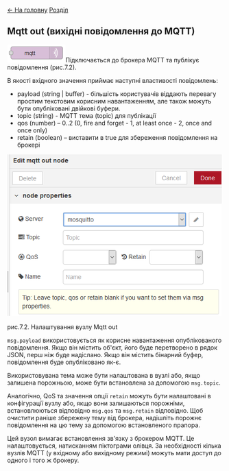 [<- На головну](../)  [Розділ](README.md)

## Mqtt out (вихідні повідомлення до MQTT)

![img](media/mqtt_out.png)Підключається до брокера MQTT та публікує повідомлення (рис.7.2).

В якості вхідного значення приймає наступні властивості повідомлень:

- payload (string | buffer) - більшість     користувачів віддають перевагу простим текстовим корисним навантаженням,     але також можуть бути опубліковані двійкові буфери.
- topic (string) - MQTT тема (topic) для публікації 
- qos (number) – 0..2 (0, fire and forget - 1, at     least once - 2, once and once only)
- retain (boolean) – виставити     в true     для збереження повідомлення на брокері

 

![img](media/7_2.png)

рис.7.2. Налаштування вузлу Mqtt out

`msg.payload` використовується як корисне навантаження опублікованого повідомлення. Якщо він містить об'єкт, його буде перетворено в рядок JSON, перш ніж буде надіслано. Якщо він містить бінарний буфер, повідомлення буде опубліковано як-є.

Використовувана тема може бути налаштована в вузлі або, якщо залишена порожньою, може бути встановлена за допомогою `msg.topic`.

Аналогічно, QoS та значення опції `retain` можуть бути налаштовані в конфігурації вузлу або, якщо вони залишаються порожніми, встановлюються відповідно `msg.qos` та `msg.retain` відповідно. Щоб очистити раніше збережену тему від брокера, надішліть порожнє повідомлення на цю тему за допомогою встановленого прапора.

Цей вузол вимагає встановлення зв'язку з брокером MQTT. Це налаштовується, натисканням піктограми олівця. За необхідності кілька вузлів MQTT (у вхідному або вихідному режимі) можуть мати доступ до одного і того ж брокеру.